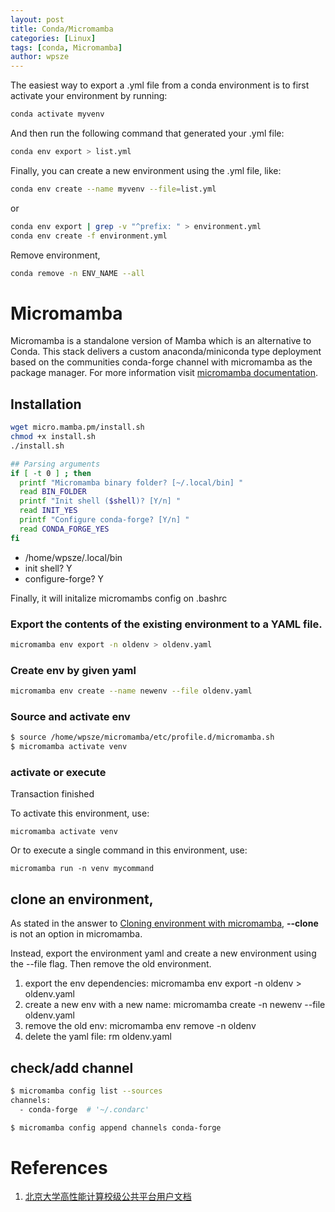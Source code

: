 ```yaml
---
layout: post
title: Conda/Micromamba
categories: [Linux]
tags: [conda, Micromamba]
author: wpsze
---
```


The easiest way to export a .yml file from a conda environment is to first activate your environment by running:
```sh
conda activate myvenv
```
And then run the following command that generated your .yml file:
```sh
conda env export > list.yml
```
Finally, you can create a new environment using the .yml file, like:
```sh
conda env create --name myvenv --file=list.yml
```

or 
```sh
conda env export | grep -v "^prefix: " > environment.yml
conda env create -f environment.yml
```

Remove environment,
```sh
conda remove -n ENV_NAME --all
```

# Micromamba
Micromamba is a standalone version of Mamba which is an alternative to Conda. This stack delivers a custom anaconda/miniconda type deployment based on the communities conda-forge channel with micromamba as the package manager. For more information visit [micromamba documentation](https://mamba.readthedocs.io/en/latest/user_guide/micromamba.html).

## Installation
```sh
wget micro.mamba.pm/install.sh
chmod +x install.sh
./install.sh
```

```sh
## Parsing arguments
if [ -t 0 ] ; then
  printf "Micromamba binary folder? [~/.local/bin] "
  read BIN_FOLDER
  printf "Init shell ($shell)? [Y/n] "
  read INIT_YES
  printf "Configure conda-forge? [Y/n] "
  read CONDA_FORGE_YES
fi
```

- /home/wpsze/.local/bin
- init shell? Y
- configure-forge? Y

Finally, it will initalize micromambs config on .bashrc

### Export the contents of the existing environment to a YAML file.

```sh
micromamba env export -n oldenv > oldenv.yaml
```

### Create env by given yaml

```sh
micromamba env create --name newenv --file oldenv.yaml
```
### Source and activate env
```sh
$ source /home/wpsze/micromamba/etc/profile.d/micromamba.sh
$ micromamba activate venv
```

### activate or execute
Transaction finished

To activate this environment, use:

    micromamba activate venv

Or to execute a single command in this environment, use:

    micromamba run -n venv mycommand

## clone an environment,
As stated in the answer to [Cloning environment with micromamba](https://stackoverflow.com/questions/76884520/cloning-environment-with-micromamba), **--clone** is not an option in micromamba.

Instead, export the environment yaml and create a new environment using the --file flag. Then remove the old environment.

1. export the env dependencies: micromamba env export -n oldenv > oldenv.yaml
2. create a new env with a new name: micromamba create -n newenv --file oldenv.yaml
3. remove the old env: micromamba env remove -n oldenv
4. delete the yaml file: rm oldenv.yaml

## check/add channel

```sh
$ micromamba config list --sources
channels:
  - conda-forge  # '~/.condarc'

$ micromamba config append channels conda-forge
```

# References

1. [北京大学高性能计算校级公共平台用户文档](https://hpc.pku.edu.cn/ug/guide/soft/conda/#_3)